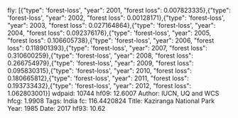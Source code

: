 fly: [{"type": 'forest-loss', "year": 2001, "forest loss": 0.007823335},{"type": 'forest-loss', "year": 2002, "forest loss": 0.00128171},{"type": 'forest-loss', "year": 2003, "forest loss": 0.027164864},{"type": 'forest-loss', "year": 2004, "forest loss": 0.092376176},{"type": 'forest-loss', "year": 2005, "forest loss": 0.106605738},{"type": 'forest-loss', "year": 2006, "forest loss": 0.118901393},{"type": 'forest-loss', "year": 2007, "forest loss": 0.310600259},{"type": 'forest-loss', "year": 2008, "forest loss": 0.266754979},{"type": 'forest-loss', "year": 2009, "forest loss": 0.095830315},{"type": 'forest-loss', "year": 2010, "forest loss": 0.180665812},{"type": 'forest-loss', "year": 2011, "forest loss": 0.193733432},{"type": 'forest-loss', "year": 2012, "forest loss": 1.062803001}]
wdpaid: 10744
hf09: 12.6007
Author: IUCN, UQ and WCS
hfcg: 1.9908
Tags: India
fc: 116.4420824
Title: Kaziranga National Park
Year: 1985
Date: 2017
hf93: 10.62
